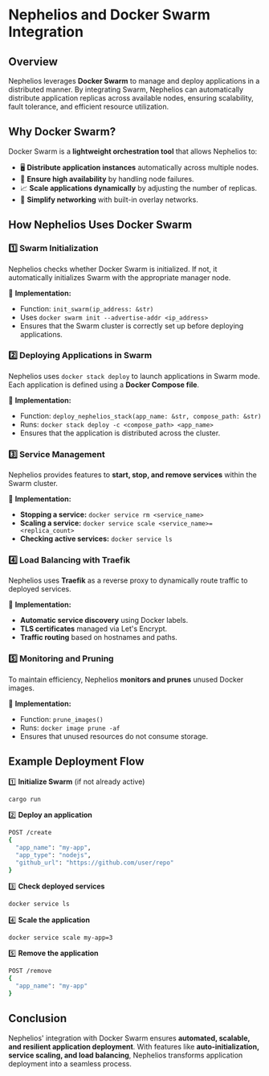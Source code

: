 # Nephelios and Docker Swarm Integration

## Overview

Nephelios leverages **Docker Swarm** to manage and deploy applications in a distributed manner. By integrating Swarm, Nephelios can automatically distribute application replicas across available nodes, ensuring scalability, fault tolerance, and efficient resource utilization.

## Why Docker Swarm?

Docker Swarm is a **lightweight orchestration tool** that allows Nephelios to:

- 🖥 **Distribute application instances** automatically across multiple nodes.
- 🔄 **Ensure high availability** by handling node failures.
- 📈 **Scale applications dynamically** by adjusting the number of replicas.
- 🔧 **Simplify networking** with built-in overlay networks.

## How Nephelios Uses Docker Swarm

### **1️⃣ Swarm Initialization**

Nephelios checks whether Docker Swarm is initialized. If not, it automatically initializes Swarm with the appropriate manager node.

🚀 **Implementation:**

- Function: `init_swarm(ip_address: &str)`
- Uses `docker swarm init --advertise-addr <ip_address>`
- Ensures that the Swarm cluster is correctly set up before deploying applications.

### **2️⃣ Deploying Applications in Swarm**

Nephelios uses `docker stack deploy` to launch applications in Swarm mode. Each application is defined using a **Docker Compose file**.

🚀 **Implementation:**

- Function: `deploy_nephelios_stack(app_name: &str, compose_path: &str)`
- Runs: `docker stack deploy -c <compose_path> <app_name>`
- Ensures that the application is distributed across the cluster.

### **3️⃣ Service Management**

Nephelios provides features to **start, stop, and remove services** within the Swarm cluster.

🚀 **Implementation:**

- **Stopping a service:** `docker service rm <service_name>`
- **Scaling a service:** `docker service scale <service_name>=<replica_count>`
- **Checking active services:** `docker service ls`

### **4️⃣ Load Balancing with Traefik**

Nephelios uses **Traefik** as a reverse proxy to dynamically route traffic to deployed services.

🚀 **Implementation:**

- **Automatic service discovery** using Docker labels.
- **TLS certificates** managed via Let's Encrypt.
- **Traffic routing** based on hostnames and paths.

### **5️⃣ Monitoring and Pruning**

To maintain efficiency, Nephelios **monitors and prunes** unused Docker images.

🚀 **Implementation:**

- Function: `prune_images()`
- Runs: `docker image prune -af`
- Ensures that unused resources do not consume storage.

## Example Deployment Flow

1️⃣ **Initialize Swarm** (if not already active)

```sh
cargo run
```

2️⃣ **Deploy an application**

```sh
POST /create
{
  "app_name": "my-app",
  "app_type": "nodejs",
  "github_url": "https://github.com/user/repo"
}
```

3️⃣ **Check deployed services**

```sh
docker service ls
```

4️⃣ **Scale the application**

```sh
docker service scale my-app=3
```

5️⃣ **Remove the application**

```sh
POST /remove
{
  "app_name": "my-app"
}
```

## Conclusion

Nephelios' integration with Docker Swarm ensures **automated, scalable, and resilient application deployment**. With features like **auto-initialization, service scaling, and load balancing**, Nephelios transforms application deployment into a seamless process.

